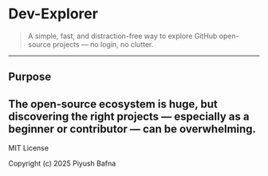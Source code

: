 # Dev-Explorer

> A simple, fast, and distraction-free way to explore GitHub open-source projects — no login, no clutter.

---

## Purpose

The open-source ecosystem is huge, but **discovering the right projects** — especially as a beginner or contributor — can be overwhelming.
---
MIT License

Copyright (c) 2025 Piyush Bafna 